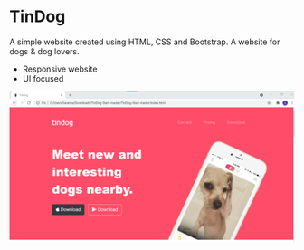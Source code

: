 # TinDog
A simple website created using HTML, CSS and Bootstrap. A website for dogs & dog lovers. 
- Responsive website
- UI focused

![alt text](https://github.com/Saranya3/TinDog/blob/master/SS_Tindog.png)
